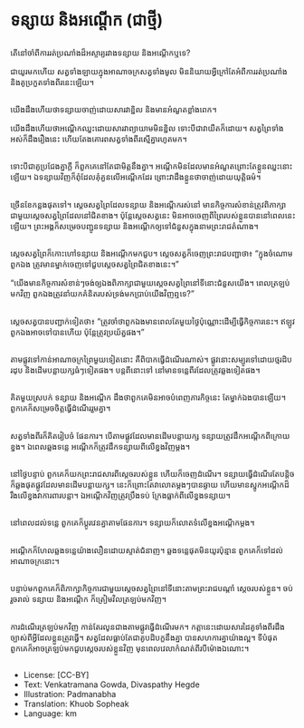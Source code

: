 # ទន្សាយ និងអណ្ដើក (ជាថ្មី)

##
តើនៅចាំពីការរត់ប្រណាំងដ៏អស្ចារ្យរវាងទន្សាយ និងអណ្ដើកឬទេ?

ជាយូរមកហើយ សត្វទាំងឡាយក្នុងអាណាចក្រសត្វទាំងមូល មិននិយាយអ្វីក្រៅតែអំពីការរត់ប្រណាំង និងគូប្រកួតទាំងពីរនេះឡើយ។

##
យើងដឹងហើយថាទន្សាយចាញ់ដោយសារវាខ្ជិល និងមានអំណួតខ្លាំងពេក។

យើងដឹងហើយថាអណ្ដើកឈ្នះដោយសារវាព្យាយាមមិនខ្ជិល ទោះបីជាវាយឺតក៏ដោយ។ សត្វព្រៃទាំងអស់ក៏ដឹងរឿងនេះ ហើយតែងគោរពសត្វទាំងពីរស្មើគ្នារហូតមក។

##
ទោះបីជាគូប្រជែងគ្នាក្ដី ក៏ពួកគេនៅតែជាមិត្តនឹងគ្នា។ អណ្ដើកមិនដែលមានអំណួតព្រោះតែខ្លួនឈ្នះនោះឡើយ។ ឯទន្សាយវិញក៏ពុំដែលគុំគួនលើអណ្ដើកដែរ ព្រោះវាដឹងខ្លួនថាចាញ់ដោយយុត្តិធម៌។

##
ច្រើនខែកន្លងផុតទៅ។ ស្ដេចសត្វព្រៃដែលទន្សាយ និងអណ្ដើករស់នៅ មានកិច្ចការសំខាន់ត្រូវពិភាក្សាជាមួយស្ដេចសត្វព្រៃដែលនៅជិតខាង។ ប៉ុន្តែស្ដេចសត្វនេះ មិនអាចចេញពីព្រៃរបស់ខ្លួនបាននៅពេលនេះឡើយ។ ព្រះអង្គក៏សម្រេចបញ្ជូនទន្សាយ និងអណ្ដើកឲ្យទៅជំនួសក្នុងនាមព្រះរាជតំណាង។

##
ស្ដេចសត្វព្រៃក៏កោះហៅទន្សាយ និងអណ្ដើកមកជួប។ ស្ដេចសត្វក៏ចេញព្រះរាជបញ្ជាថា៖  “ក្នុងចំណោមពួកឯង ត្រូវមានម្នាក់ចេញទៅជួបស្ដេចសត្វព្រៃជិតខាងនេះ។”

“យើងមានកិច្ចការសំខាន់ៗចង់ឲ្យឯងពិភាក្សាជាមួយស្ដេចសត្វព្រៃនៅទីនោះជំនួសយើង។ ពេលត្រឡប់មកវិញ ពួកឯងត្រូវនាំយកគំនិតរបស់ទ្រង់មកប្រាប់យើងវិញឮទេ?”

##
ស្ដេចសត្វបានបញ្ជាក់ទៀតថា៖ “ត្រូវចាំថាពួកឯងមានពេលតែមួយថ្ងៃប៉ុណ្ណោះដើម្បីធ្វើកិច្ចការនេះ។ ឥឡូវពួកឯងអាចទៅបានហើយ ប៉ុន្តែត្រូវប្រយ័ត្នផង។”

##
តាមផ្លូវទៅកាន់អាណាចក្រព្រៃមួយទៀតនោះ គឺពិបាកធ្វើដំណើរណាស់។ ផ្លូវនោះសម្បូរទៅដោយថ្មរដិបរដុប និងដើមបន្លាយក្សធំៗទៀតផង។ បន្តពីនោះទៅ នៅមានទន្លេពីរដែលត្រូវឆ្លងទៀតផង។

##
គិតមួយស្របក់ ទន្សាយ និងអណ្ដើក ដឹងថាពួកគេមិនអាចបំពេញភារកិច្ចនេះ តែម្នាក់ឯងបានឡើយ។ ពួកគេក៏សម្រេចចិត្តធ្វើដំណើររួមគ្នា។

##
សត្វទាំងពីរក៏គិតរៀបចំ ផែនការ។ បើតាមផ្លូវដែលមានដើមបន្លាយក្ស ទន្សាយត្រូវដឹកអណ្ដើកពីក្រោយខ្នង។ ឯពេលឆ្លងទន្លេ អណ្ដើកក៏ត្រូវដឹកទន្សាយពីលើខ្នងវិញម្ដង។

##
នៅថ្ងៃបន្ទាប់ ពួកគេក៏យកព្រះរាជសារពីស្ដេចរបស់ខ្លួន ហើយក៏ចេញដំណើរ។ ទន្សាយធ្វើដំណើរតែបន្តិចក៏ឆ្លងផុតផ្លូវដែលមានដើមបន្លាយក្ស។ នេះក៏ព្រោះតែវាលោតម្ដងៗបានឆ្ងាយ ហើយមានស្នូកអណ្ដើកដ៏រឹងលើខ្នងវាការពារបន្លា។ ឯអណ្ដើកវិញត្រូវប្រឹងទប់ ក្រែងធ្លាក់ពីលើខ្នងទន្សាយ។

##
នៅពេលដល់ទន្លេ ពួកគេក៏ប្ដូរវេនគ្នាតាមផែនការ។ ទន្សាយក៏លោតទំលើខ្នងអណ្ដើកម្ដង។

##
អណ្ដើកក៏ហែលឆ្លងទន្លេយ៉ាងលឿនដោយស្ទាត់ជំនាញ។ ឆ្លងទន្លេផុតមិនយូរប៉ុន្មាន ពួកគេក៏ទៅដល់អាណាចក្រនោះ។

##
បន្ទាប់មកពួកគេក៏ពិភាក្សាកិច្ចការជាមួយស្ដេចសត្វព្រៃនៅទីនោះតាមព្រះរាជបណ្ដាំ ស្ដេចរបស់ខ្លួន។ ចប់រួចរាល់ ទន្សាយ និងអណ្ដើក ក៏ត្រៀមវិលត្រឡប់មកវិញ។

##
ការដំណើរត្រឡប់មកវិញ កាន់តែរលូនជាងតាមផ្លូវធ្វើដំណើរមក។ កត្តានេះដោយសារដៃគូទាំងពីរដឹងច្បាស់ពីអ្វីដែលខ្លួនត្រូវធ្វើ។ សត្វដែលធ្លាប់តែជាគូបដិបក្ខនឹងគ្នា បានសហការគ្នាយ៉ាងល្អ។ ទីបំផុត ពួកគេក៏អាចត្រឡប់មកជួបស្ដេចរបស់ខ្លួនវិញ មុនពេលវេលាកំណត់ពីរបីម៉ោងឯណោះ។

##
* License: [CC-BY]
* Text: Venkatramana Gowda, Divaspathy Hegde
* Illustration: Padmanabha
* Translation: Khuob Sopheak
* Language: km
